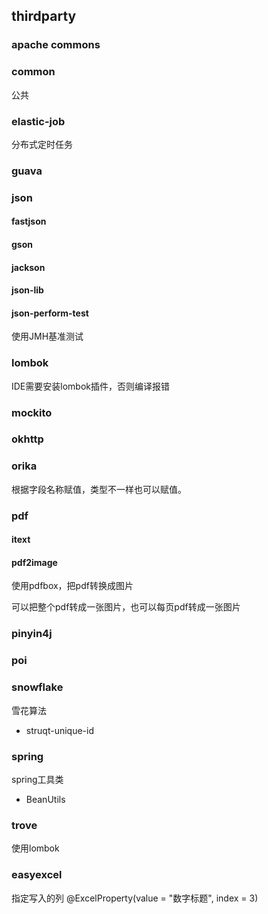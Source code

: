 ## thirdparty

### apache commons

### common

公共

### elastic-job
分布式定时任务

### guava

### json

#### fastjson
#### gson
#### jackson
#### json-lib
#### json-perform-test
使用JMH基准测试

### lombok
IDE需要安装lombok插件，否则编译报错

### mockito

### okhttp

### orika
根据字段名称赋值，类型不一样也可以赋值。

### pdf

#### itext

#### pdf2image
使用pdfbox，把pdf转换成图片

可以把整个pdf转成一张图片，也可以每页pdf转成一张图片

### pinyin4j

### poi

### snowflake
雪花算法
+ struqt-unique-id

### spring
spring工具类
+ BeanUtils

### trove

使用lombok

### easyexcel

指定写入的列
@ExcelProperty(value = "数字标题", index = 3)